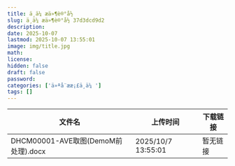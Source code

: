 ```yaml
---
title: ä¸ä¼ æä»¶è®°å½
slug: ä¸ä¼ æä»¶è®°å½ 37d3dcd9d2
description:
date: 2025-10-07
lastmod: 2025-10-07 13:55:01
image: img/title.jpg
math:
license:
hidden: false
draft: false
password:
categories: ['ä»ªå¨ææ¡£ä¸ä¼ ']
tags: []
---
```

| 文件名 | 上传时间 | 下载链接 |
|--------|----------|----------|
| DHCM00001-AVE取图(DemoM前处理).docx | 2025/10/7 13:55:01 | 暂无链接 |
